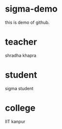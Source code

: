 # sigma-demo
this is demo of github.

# teacher
shradha khapra

# student
sigma student

# college
IIT kanpur